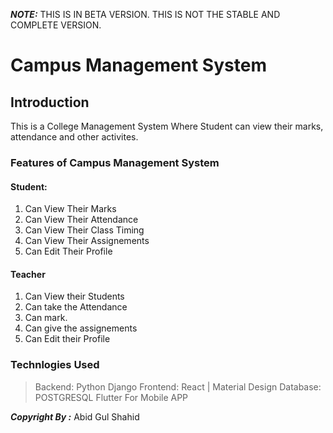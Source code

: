**_NOTE:_** THIS IS IN BETA VERSION. THIS IS NOT THE STABLE AND COMPLETE VERSION.

# Campus Management System

## Introduction


This is a College Management System Where Student can view their marks, attendance and other activites.

### Features of Campus Management System

#### Student:
1. Can View Their Marks
2. Can View Their Attendance
3. Can View Their Class Timing
4. Can View Their Assignements
5. Can Edit Their Profile

#### Teacher
1. Can View their Students 
2. Can take the Attendance
3. Can mark.
4. Can give the assignements
5. Can Edit their Profile



### Technlogies Used

> Backend: Python Django
> Frontend: React | Material Design
> Database: POSTGRESQL
> Flutter For Mobile APP

**_Copyright By :_** Abid Gul Shahid
